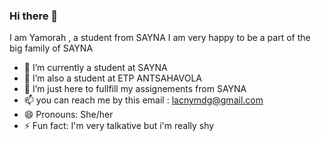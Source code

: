 ### Hi there 👋
I am Yamorah , a student from SAYNA 
I am very happy to be a part of the big family of SAYNA 
- 🔭 I’m currently a student at SAYNA
- 🌱 I’m also a student at ETP ANTSAHAVOLA 
- 👯 I’m just here to fullfill my assignements from SAYNA
- 📫 you can reach me by this email : lacnymdg@gmail.com 
- 😄 Pronouns: She/her 
- ⚡ Fun fact: I'm very talkative but i'm really shy
